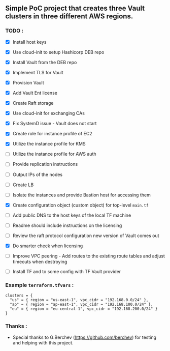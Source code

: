 ## Simple PoC project that creates three Vault clusters in three different AWS regions.

### TODO :

- [x] Install host keys
- [x] Use cloud-init to setup Hashicorp DEB repo 
- [x] Install Vault from the DEB repo
- [x] Implement TLS for Vault
- [x] Provision Vault
- [x] Add Vault Ent license
- [x] Create Raft storage
- [x] Use cloud-init for exchanging CAs
- [x] Fix SystemD issue - Vault does not start
- [x] Create role for instance profile of EC2
- [x] Utilize the instance profile for KMS
- [ ] Utilize the instance profile for AWS auth
- [ ] Provide replication instructions
- [ ] Output IPs of the nodes
- [ ] Create LB
- [ ] Isolate the instances and provide Bastion host for accessing them
- [x] Create configuration object (custom object) for top-level `main.tf`
- [ ] Add public DNS to the host keys of the local TF machine
- [ ] Readme should include instructions on the licensing
- [ ] Review the raft protocol configuration new version of Vault comes out
- [x] Do smarter check when licensing
- [ ] Improve VPC peering - Add routes to the existing route tables and adjust timeouts when destroying
- [ ] Install TF and to some config with TF Vault provider


### Example `terraform.tfvars` :

```
clusters = {
  "us" = { region = "us-east-1", vpc_cidr = "192.168.0.0/24" },
  "ap" = { region = "ap-east-1", vpc_cidr = "192.168.100.0/24" },
  "eu" = { region = "eu-central-1", vpc_cidr = "192.168.200.0/24" }
}
```

### Thanks :

- Special thanks to G.Berchev (https://github.com/berchev) for testing and helping with this project. 